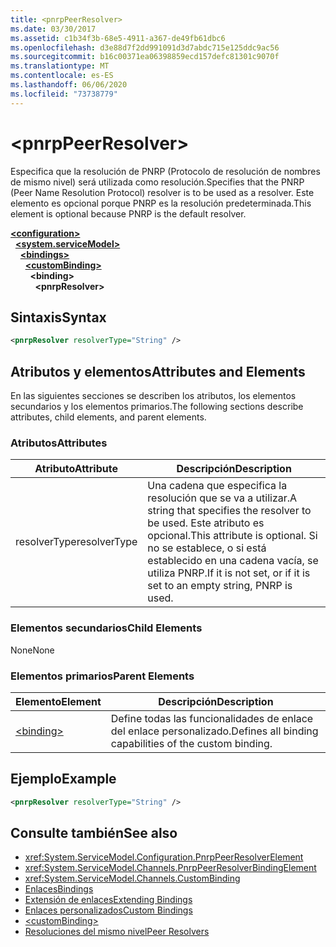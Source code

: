 ```yaml
---
title: <pnrpPeerResolver>
ms.date: 03/30/2017
ms.assetid: c1b34f3b-68e5-4911-a367-de49fb61dbc6
ms.openlocfilehash: d3e88d7f2dd991091d3d7abdc715e125ddc9ac56
ms.sourcegitcommit: b16c00371ea06398859ecd157defc81301c9070f
ms.translationtype: MT
ms.contentlocale: es-ES
ms.lasthandoff: 06/06/2020
ms.locfileid: "73738779"
---
```

# \<pnrpPeerResolver>
<span data-ttu-id="8cd4b-101">Especifica que la resolución de PNRP (Protocolo de resolución de nombres de mismo nivel) será utilizada como resolución.</span><span class="sxs-lookup"><span data-stu-id="8cd4b-101">Specifies that the PNRP (Peer Name Resolution Protocol) resolver is to be used as a resolver.</span></span> <span data-ttu-id="8cd4b-102">Este elemento es opcional porque PNRP es la resolución predeterminada.</span><span class="sxs-lookup"><span data-stu-id="8cd4b-102">This element is optional because PNRP is the default resolver.</span></span>  
  
[**\<configuration>**](../configuration-element.md)\
&nbsp;&nbsp;[**\<system.serviceModel>**](system-servicemodel.md)\
&nbsp;&nbsp;&nbsp;&nbsp;[**\<bindings>**](bindings.md)\
&nbsp;&nbsp;&nbsp;&nbsp;&nbsp;&nbsp;[**\<customBinding>**](custombinding.md)\
&nbsp;&nbsp;&nbsp;&nbsp;&nbsp;&nbsp;&nbsp;&nbsp;**\<binding>**\
&nbsp;&nbsp;&nbsp;&nbsp;&nbsp;&nbsp;&nbsp;&nbsp;&nbsp;&nbsp;**\<pnrpResolver>**  
  
## <a name="syntax"></a><span data-ttu-id="8cd4b-103">Sintaxis</span><span class="sxs-lookup"><span data-stu-id="8cd4b-103">Syntax</span></span>  
  
```xml  
<pnrpResolver resolverType="String" />
```  
  
## <a name="attributes-and-elements"></a><span data-ttu-id="8cd4b-104">Atributos y elementos</span><span class="sxs-lookup"><span data-stu-id="8cd4b-104">Attributes and Elements</span></span>  
 <span data-ttu-id="8cd4b-105">En las siguientes secciones se describen los atributos, los elementos secundarios y los elementos primarios.</span><span class="sxs-lookup"><span data-stu-id="8cd4b-105">The following sections describe attributes, child elements, and parent elements.</span></span>  
  
### <a name="attributes"></a><span data-ttu-id="8cd4b-106">Atributos</span><span class="sxs-lookup"><span data-stu-id="8cd4b-106">Attributes</span></span>  
  
|<span data-ttu-id="8cd4b-107">Atributo</span><span class="sxs-lookup"><span data-stu-id="8cd4b-107">Attribute</span></span>|<span data-ttu-id="8cd4b-108">Descripción</span><span class="sxs-lookup"><span data-stu-id="8cd4b-108">Description</span></span>|  
|---------------|-----------------|  
|<span data-ttu-id="8cd4b-109">resolverType</span><span class="sxs-lookup"><span data-stu-id="8cd4b-109">resolverType</span></span>|<span data-ttu-id="8cd4b-110">Una cadena que especifica la resolución que se va a utilizar.</span><span class="sxs-lookup"><span data-stu-id="8cd4b-110">A string that specifies the resolver to be used.</span></span> <span data-ttu-id="8cd4b-111">Este atributo es opcional.</span><span class="sxs-lookup"><span data-stu-id="8cd4b-111">This attribute is optional.</span></span> <span data-ttu-id="8cd4b-112">Si no se establece, o si está establecido en una cadena vacía, se utiliza PNRP.</span><span class="sxs-lookup"><span data-stu-id="8cd4b-112">If it is not set, or if it is set to an empty string, PNRP is used.</span></span>|  
  
### <a name="child-elements"></a><span data-ttu-id="8cd4b-113">Elementos secundarios</span><span class="sxs-lookup"><span data-stu-id="8cd4b-113">Child Elements</span></span>  
 <span data-ttu-id="8cd4b-114">None</span><span class="sxs-lookup"><span data-stu-id="8cd4b-114">None</span></span>  
  
### <a name="parent-elements"></a><span data-ttu-id="8cd4b-115">Elementos primarios</span><span class="sxs-lookup"><span data-stu-id="8cd4b-115">Parent Elements</span></span>  
  
|<span data-ttu-id="8cd4b-116">Elemento</span><span class="sxs-lookup"><span data-stu-id="8cd4b-116">Element</span></span>|<span data-ttu-id="8cd4b-117">Descripción</span><span class="sxs-lookup"><span data-stu-id="8cd4b-117">Description</span></span>|  
|-------------|-----------------|  
|[\<binding>](bindings.md)|<span data-ttu-id="8cd4b-118">Define todas las funcionalidades de enlace del enlace personalizado.</span><span class="sxs-lookup"><span data-stu-id="8cd4b-118">Defines all binding capabilities of the custom binding.</span></span>|  
  
## <a name="example"></a><span data-ttu-id="8cd4b-119">Ejemplo</span><span class="sxs-lookup"><span data-stu-id="8cd4b-119">Example</span></span>  
  
```xml  
<pnrpResolver resolverType="String" />
```  
  
## <a name="see-also"></a><span data-ttu-id="8cd4b-120">Consulte también</span><span class="sxs-lookup"><span data-stu-id="8cd4b-120">See also</span></span>

- <xref:System.ServiceModel.Configuration.PnrpPeerResolverElement>
- <xref:System.ServiceModel.Channels.PnrpPeerResolverBindingElement>
- <xref:System.ServiceModel.Channels.CustomBinding>
- [<span data-ttu-id="8cd4b-121">Enlaces</span><span class="sxs-lookup"><span data-stu-id="8cd4b-121">Bindings</span></span>](../../../wcf/bindings.md)
- [<span data-ttu-id="8cd4b-122">Extensión de enlaces</span><span class="sxs-lookup"><span data-stu-id="8cd4b-122">Extending Bindings</span></span>](../../../wcf/extending/extending-bindings.md)
- [<span data-ttu-id="8cd4b-123">Enlaces personalizados</span><span class="sxs-lookup"><span data-stu-id="8cd4b-123">Custom Bindings</span></span>](../../../wcf/extending/custom-bindings.md)
- [\<customBinding>](custombinding.md)
- [<span data-ttu-id="8cd4b-124">Resoluciones del mismo nivel</span><span class="sxs-lookup"><span data-stu-id="8cd4b-124">Peer Resolvers</span></span>](../../../wcf/feature-details/peer-resolvers.md)
